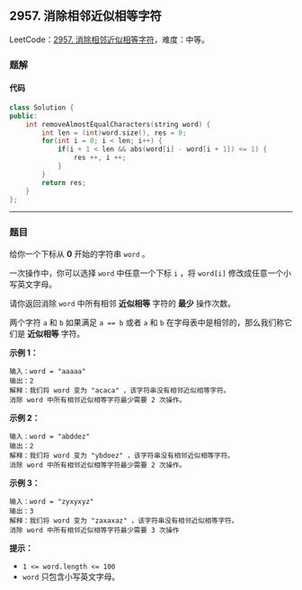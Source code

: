 ## 2957. 消除相邻近似相等字符

LeetCode：[2957. 消除相邻近似相等字符](https://leetcode.cn/problems/remove-adjacent-almost-equal-characters/)，难度：中等。

### 题解

#### 代码

```c++
class Solution {
public:
    int removeAlmostEqualCharacters(string word) {
        int len = (int)word.size(), res = 0;
        for(int i = 0; i < len; i++) {
            if(i + 1 < len && abs(word[i] - word[i + 1]) <= 1) {
                res ++, i ++;
            }
        }
        return res;
    }
};
```



---



### 题目

给你一个下标从 **0** 开始的字符串 `word` 。

一次操作中，你可以选择 `word` 中任意一个下标 `i` ，将 `word[i]` 修改成任意一个小写英文字母。

请你返回消除 `word` 中所有相邻 **近似相等** 字符的 **最少** 操作次数。

两个字符 `a` 和 `b` 如果满足 `a == b` 或者 `a` 和 `b` 在字母表中是相邻的，那么我们称它们是 **近似相等** 字符。

 

**示例 1：**

```
输入：word = "aaaaa"
输出：2
解释：我们将 word 变为 "acaca" ，该字符串没有相邻近似相等字符。
消除 word 中所有相邻近似相等字符最少需要 2 次操作。
```

**示例 2：**

```
输入：word = "abddez"
输出：2
解释：我们将 word 变为 "ybdoez" ，该字符串没有相邻近似相等字符。
消除 word 中所有相邻近似相等字符最少需要 2 次操作。
```

**示例 3：**

```
输入：word = "zyxyxyz"
输出：3
解释：我们将 word 变为 "zaxaxaz" ，该字符串没有相邻近似相等字符。
消除 word 中所有相邻近似相等字符最少需要 3 次操作
```

 

**提示：**

- `1 <= word.length <= 100`
- `word` 只包含小写英文字母。


